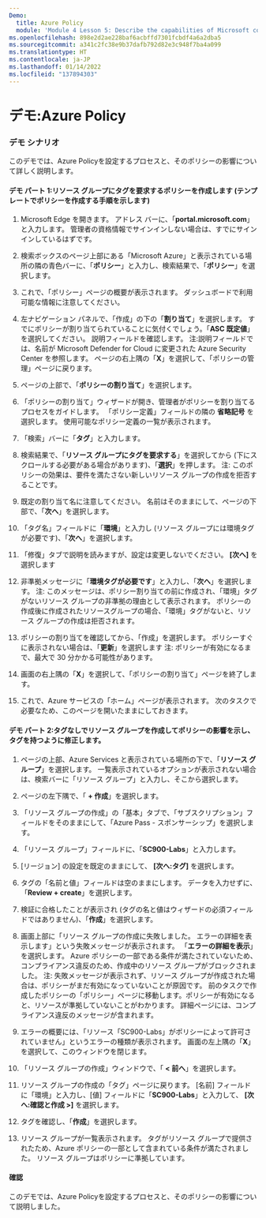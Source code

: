 ```yaml
---
Demo:
  title: Azure Policy
  module: 'Module 4 Lesson 5: Describe the capabilities of Microsoft compliance solutions: Describe Azure Policy'
ms.openlocfilehash: 898e2d2ae228baf6acbffd7301fcbdf4a6a2dba5
ms.sourcegitcommit: a341c2fc38e9b37dafb792d82e3c948f7ba4a099
ms.translationtype: HT
ms.contentlocale: ja-JP
ms.lasthandoff: 01/14/2022
ms.locfileid: "137894303"
---
```

# <a name="demo-azure-policy"></a>デモ:Azure Policy

### <a name="demo-scenario"></a>デモ シナリオ
このデモでは、Azure Policyを設定するプロセスと、そのポリシーの影響について詳しく説明します。

#### <a name="demo-part-1-create-a-policy-to-require-a-tag-on-a-resource-group-shows-steps-to-create-a-policy-from-a-template"></a>デモ パート 1:リソース グループにタグを要求するポリシーを作成します (テンプレートでポリシーを作成する手順を示します)

1. Microsoft Edge を開きます。 アドレス バーに、「**portal.microsoft.com**」と入力します。  管理者の資格情報でサインインしない場合は、すでにサインインしているはずです。

1. 検索ボックスのページ上部にある「Microsoft Azure」と表示されている場所の隣の青色バーに、「**ポリシー**」と入力し、検索結果で、「**ポリシー**」を選択します。

1. これで、「ポリシー」ページの概要が表示されます。 ダッシュボードで利用可能な情報に注意してください。

1. 左ナビゲーション パネルで、「作成」の下の「**割り当て**」を選択します。  すでにポリシーが割り当てられていることに気付くでしょう。「**ASC 既定値**」を選択してください。  説明フィールドを確認します。 注:説明フィールドでは、名前が Microsoft Defender for Cloud に変更された Azure Security Center を参照します。  ページの右上隅の「**X**」を選択して、「ポリシーの管理」ページに戻ります。

1. ページの上部で、「**ポリシーの割り当て**」を選択します。

1. 「ポリシーの割り当て」ウィザードが開き、管理者がポリシーを割り当てるプロセスをガイドします。  「ポリシー定義」フィールドの隣の **省略記号** を選択します。  使用可能なポリシー定義の一覧が表示されます。  

1. 「検索」バーに「**タグ**」と入力します。

1. 検索結果で、「**リソース グループにタグを要求する**」を選択してから (下にスクロールする必要がある場合があります)、「**選択**」を押します。  注: このポリシーの効果は、要件を満たさない新しいリソース グループの作成を拒否することです。  

1. 既定の割り当て名に注意してください。  名前はそのままにして、ページの下部で、「**次へ**」を選択します。

1. 「タグ名」フィールドに「**環境**」と入力し (リソース グループには環境タグが必要です)、「**次へ**」を選択します。  

1. 「修復」タブで説明を読みますが、設定は変更しないでください。 **[次へ]** を選択します

1. 非準拠メッセージに「**環境タグが必要です**」と入力し、「**次へ**」を選択します。 注: このメッセージは、ポリシー割り当ての前に作成され、「環境」タグがないリソース グループの非準拠の理由として表示されます。  ポリシーの作成後に作成されたリソースグループの場合、「環境」タグがないと、リソース グループの作成は拒否されます。

1. ポリシーの割り当てを確認してから、「作成」を選択します。  ポリシーすぐに表示されない場合は、「**更新**」を選択します 注: ポリシーが有効になるまで、最大で 30 分かかる可能性があります。

1. 画面の右上隅の「**X**」を選択して、「ポリシーの割り当て」ページを終了します。

1. これで、Azure サービスの「ホーム」ページが表示されます。  次のタスクで必要なため、このページを開いたままにしておきます。

#### <a name="demo-part-2--show-the-impact-of-the-policy-by-creating-a-resource-group-without-a-tag-then-fix-it-to-have-a-tag"></a>デモ パート 2:タグなしでリソース グループを作成してポリシーの影響を示し、タグを持つように修正します。

1. ページの上部、Azure Services と表示されている場所の下で、「**リソース グループ**」を選択します。 一覧表示されているオプションが表示されない場合は、検索バーに「リソース グループ」と入力し、そこから選択します。

1. ページの左下隅で、「 **+ 作成**」を選択します。

1. 「リソース グループの作成」の「基本」タブで、「サブスクリプション」フィールドをそのままにして、「Azure Pass - スポンサーシップ」を選択します。

1. 「リソース グループ」フィールドに、「**SC900-Labs**」と入力します。

1. [リージョン] の設定を既定のままにして、 **[次へ:タグ]** を選択します。

1. タグの「名前と値」フィールドは空のままにします。  データを入力せずに、「**Review + create**」を選択します。

1. 検証に合格したことが表示され (タグの名と値はウィザードの必須フィールドではありません)、「**作成**」を選択します。

1. 画面上部に「リソース グループの作成に失敗しました。 エラーの詳細を表示します」という失敗メッセージが表示されます。  「**エラーの詳細を表示**」を選択します。 Azure ポリシーの一部である条件が満たされていないため、コンプライアンス違反のため、作成中のリソース グループがブロックされました。 注: 失敗メッセージが表示されず、リソース グループが作成された場合は、ポリシーがまだ有効になっていないことが原因です。  前のタスクで作成したポリシーの「ポリシー」ページに移動します。ポリシーが有効になると、リソースが準拠していないことがわかります。  詳細ページには、コンプライアンス違反のメッセージが含まれます。

1. エラーの概要には、「リソース「SC900-Labs」がポリシーによって許可されていません」というエラーの種類が表示されます。  画面の左上隅の「**X**」を選択して、このウィンドウを閉じます。

1. 「リソース グループの作成」ウィンドウで、「 **< 前へ**」を選択します。

1. リソース グループの作成の「タグ」ページに戻ります。  [名前] フィールドに「環境」と入力し、[値] フィールドに「**SC900-Labs**」と入力して、 **[次へ:確認と作成 >]** を選択します。

1. タグを確認し、「**作成**」を選択します。

1. リソース グループが一覧表示されます。  タグがリソース グループで提供されたため、Azure ポリシーの一部として含まれている条件が満たされました。  リソース グループはポリシーに準拠しています。

#### <a name="review"></a>確認

このデモでは、Azure Policyを設定するプロセスと、そのポリシーの影響について説明しました。
